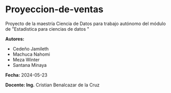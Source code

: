 # Proyeccion-de-ventas
Proyecto de la maestría Ciencia de Datos para trabajo autónomo del módulo de "Estadistica para ciencias de datos "

**Autores:**
- Cedeño Jamileth
- Machuca Nahomi
- Meza Winter
- Santana Minaya
  
**Fecha:** 2024-05-23

**Docente: Ing.** Cristian Benalcazar de la Cruz
